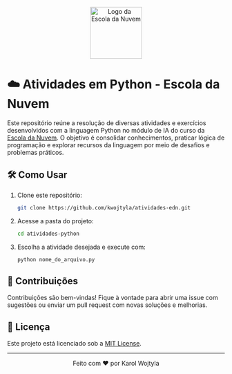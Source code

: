 <p align="center">
  <img src="https://cdn-628267e2c1ac18bb0c1a669b.closte.com/wp-content/uploads/2024/10/Outlook-Logo-comp.png" width="120px" alt="Logo da Escola da Nuvem">
</p>

# ☁️ Atividades em Python - Escola da Nuvem

Este repositório reúne a resolução de diversas atividades e exercícios desenvolvidos com a linguagem Python no módulo de IA do curso da [Escola da Nuvem](https://escoladanuvem.org/). O objetivo é consolidar conhecimentos, praticar lógica de programação e explorar recursos da linguagem por meio de desafios e problemas práticos.

## 🛠️ Como Usar

1. Clone este repositório:

   ```bash
   git clone https://github.com/kwojtyla/atividades-edn.git
   ```

2. Acesse a pasta do projeto:

   ```bash
   cd atividades-python
   ```

3. Escolha a atividade desejada e execute com:
   ```bash
   python nome_do_arquivo.py
   ```

## 🤝 Contribuições

Contribuições são bem-vindas! Fique à vontade para abrir uma issue com sugestões ou enviar um pull request com novas soluções e melhorias.

## 📄 Licença

Este projeto está licenciado sob a [MIT License](LICENSE).

---

<p align="center">
    Feito com ❤️ por Karol Wojtyla
</p>
